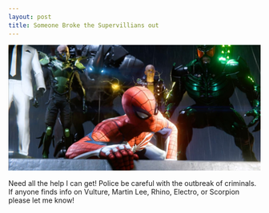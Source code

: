 ```yaml
---
layout: post
title: Someone Broke the Supervillians out
---
```


![_config.yml](/images/enemies-escape.jpg)


Need all the help I can get! Police be careful with the outbreak of criminals. If anyone finds info on Vulture, Martin Lee, Rhino, Electro, or Scorpion please let me know!
